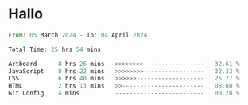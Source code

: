 # Hallo
<!--START_SECTION:waka-->

```rust
From: 05 March 2024 - To: 04 April 2024

Total Time: 25 hrs 54 mins

Artboard      8 hrs 26 mins   >>>>>>>>-----------------   32.61 %
JavaScript    8 hrs 22 mins   >>>>>>>>-----------------   32.33 %
CSS           6 hrs 40 mins   >>>>>>-------------------   25.77 %
HTML          2 hrs 13 mins   >>-----------------------   08.60 %
Git Config    4 mins          -------------------------   00.28 %
```

<!--END_SECTION:waka-->

